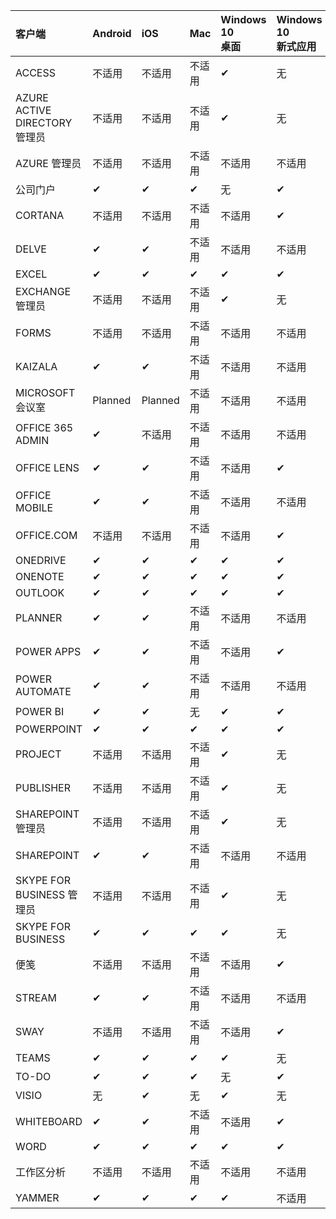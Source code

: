 <!-- This file is generated automatically. Changes made to this file will be overwritten.-->
|客户端|Android|iOS|Mac|Windows 10<br>桌面|Windows 10<br>新式应用|
|:-|:-|:-|:-|:-|:-|
|ACCESS|不适用|不适用|不适用|✔|无|
|AZURE ACTIVE DIRECTORY 管理员|不适用|不适用|不适用|✔|无|
|AZURE 管理员|不适用|不适用|不适用|不适用|不适用|
|公司门户|✔|✔|✔|无|✔|
|CORTANA|不适用|不适用|不适用|不适用|✔|
|DELVE|✔|✔|不适用|不适用|不适用|
|EXCEL|✔|✔|✔|✔|✔|
|EXCHANGE 管理员|不适用|不适用|不适用|✔|无|
|FORMS|不适用|不适用|不适用|不适用|不适用|
|KAIZALA|✔|✔|不适用|不适用|不适用|
|MICROSOFT 会议室|Planned|Planned|不适用|不适用|不适用|
|OFFICE 365 ADMIN|✔|不适用|不适用|不适用|不适用|
|OFFICE LENS|✔|✔|不适用|不适用|✔|
|OFFICE MOBILE|✔|✔|不适用|不适用|不适用|
|OFFICE.COM|不适用|不适用|不适用|不适用|✔|
|ONEDRIVE|✔|✔|✔|✔|✔|
|ONENOTE|✔|✔|✔|✔|✔|
|OUTLOOK|✔|✔|✔|✔|✔|
|PLANNER|✔|✔|不适用|不适用|不适用|
|POWER APPS|✔|✔|不适用|不适用|✔|
|POWER AUTOMATE|✔|✔|不适用|不适用|不适用|
|POWER BI|✔|✔|无|✔|✔|
|POWERPOINT|✔|✔|✔|✔|✔|
|PROJECT|不适用|不适用|不适用|✔|无|
|PUBLISHER|不适用|不适用|不适用|✔|无|
|SHAREPOINT 管理员|不适用|不适用|不适用|✔|无|
|SHAREPOINT|✔|✔|不适用|不适用|不适用|
|SKYPE FOR BUSINESS 管理员|不适用|不适用|不适用|✔|无|
|SKYPE FOR BUSINESS|✔|✔|✔|✔|无|
|便笺|不适用|不适用|不适用|不适用|✔|
|STREAM|✔|✔|不适用|不适用|不适用|
|SWAY|不适用|不适用|不适用|不适用|✔|
|TEAMS|✔|✔|✔|✔|无|
|TO-DO|✔|✔|✔|无|✔|
|VISIO|无|✔|无|✔|无|
|WHITEBOARD|✔|✔|不适用|不适用|✔|
|WORD|✔|✔|✔|✔|✔|
|工作区分析|不适用|不适用|不适用|不适用|不适用|
|YAMMER|✔|✔|✔|✔|不适用|
